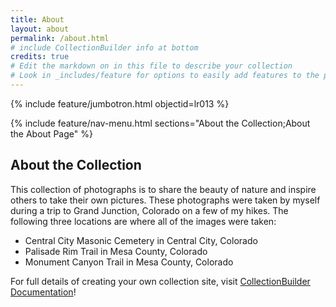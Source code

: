 ```yaml
---
title: About
layout: about
permalink: /about.html
# include CollectionBuilder info at bottom
credits: true
# Edit the markdown on in this file to describe your collection
# Look in _includes/feature for options to easily add features to the page
---
```


{% include feature/jumbotron.html objectid=lr013 %}

{% include feature/nav-menu.html sections="About the Collection;About the About Page" %}

## About the Collection

This collection of photographs is to share the beauty of nature and inspire others to take their own pictures. These photographs were taken by myself during a trip to Grand Junction, Colorado on a few of my hikes. The following three locations are where all of the images were taken:

- Central City Masonic Cemetery in Central City, Colorado 
- Palisade Rim Trail in Mesa County, Colorado
- Monument Canyon Trail in Mesa County, Colorado 

For full details of creating your own collection site, visit [CollectionBuilder Documentation](https://collectionbuilder.github.io/cb-docs/)!

